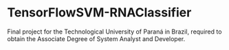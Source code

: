 # TensorFlowSVM-RNAClassifier
Final project for the Technological University of Paraná in Brazil, required to obtain the Associate Degree of System Analyst and Developer. 
